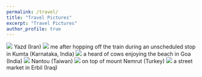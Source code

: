```yaml
---
permalink: /travel/
title: "Travel Pictures"
excerpt: "Travel Pictures"
author_profile: true
---
```


<img src="{{ '/images/yazd.jpg' | file_img_url: '2048x2048' }}" />
Yazd (Iran)

<img src="{{ '/images/karnataka.jpg' | file_img_url: '2048x2048' }}" />
me after hopping off the train during an unscheduled stop in Kumta (Karnataka, India)

<img src="{{ '/images/goa.jpg' | file_img_url: '2048x2048' }}" />
a heard of cows enjoying the beach in Goa (India)

<img src="{{ '/images/nantou.jpg' | file_img_url: '2048x2048' }}" />
Nantou (Taiwan) 

<img src="{{ '/images/nemrut.jpg' | file_img_url: '2048x2048' }}" />
on top of mount Nemrut (Turkey)

<img src="{{ '/images/erbil.jpg' | file_img_url: '2048x2048' }}" />
a street market in Erbil (Iraq)
